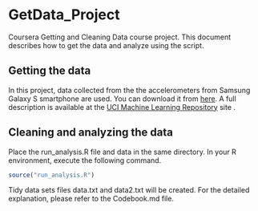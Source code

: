 # GetData_Project
Coursera Getting and Cleaning Data course project.
This document describes how to get the data and analyze using the script.

## Getting the data

In this project, data collected from the the accelerometers from Samsung Galaxy S smartphone are used.
You can download it from [here](https://d396qusza40orc.cloudfront.net/getdata%2Fprojectfiles%2FUCI%20HAR%20Dataset.zip).
A full description is available at the
[UCI Machine Learning Repository](http://archive.ics.uci.edu/ml/datasets/Human+Activity+Recognition+Using+Smartphones) site .

## Cleaning and analyzing the data
Place the run_analysis.R file and data in the same directory.
In your R environment, execute the following command.
```r
source("run_analysis.R")
```
Tidy data sets files data.txt and data2.txt will be created.
For the detailed explanation, please refer to the Codebook.md file.
